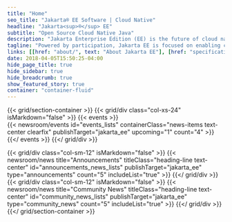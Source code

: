 ```yaml
---
title: "Home"
seo_title: "Jakarta® EE Software | Cloud Native"
headline: "Jakarta<sup>®</sup> EE"
subtitle: "Open Source Cloud Native Java"
description: "Jakarta Enterprise Edition (EE) is the future of cloud native Java. Jakarta EE open source software drives cloud native innovation, modernizes enterprise applications and protects investments in Java EE."
tagline: "Powered by participation, Jakarta EE is focused on enabling community-driven collaboration and open innovation for the cloud."
links: [[href: "about/", text: "About Jakarta EE"], [href: "specifications/", text: "Specifications"], [href: "membership/", text: "Join Us"]]
date: 2018-04-05T15:50:25-04:00
hide_page_title: true
hide_sidebar: true
hide_breadcrumb: true
show_featured_story: true
container: "container-fluid"
---
```



{{< grid/section-container >}}
  {{< grid/div class="col-xs-24" isMarkdown="false" >}}
    {{< events >}}    
      {{< newsroom/events
          id="events_lists" 
          containerClass="news-items text-center clearfix"
          publishTarget="jakarta_ee"
          upcoming="1"
          count="4" >}}
    {{</ events >}}
  {{</ grid/div >}}

  {{< grid/div class="col-sm-12" isMarkdown="false" >}}
    {{< newsroom/news
          title="Announcements"
          titleClass="heading-line text-center"
          id="announcements_news_lists" 
          publishTarget="jakarta_ee"
          type="announcements"
          count="5"
          includeList="true" >}}
  {{</ grid/div >}}
  {{< grid/div class="col-sm-12" isMarkdown="false" >}} 
    {{< newsroom/news
          title="Community News"
          titleClass="heading-line text-center"
          id="community_news_lists" 
          publishTarget="jakarta_ee"
          type="community_news"
          count="5"
          includeList="true" >}}
  {{</ grid/div >}}
{{</ grid/section-container >}}
